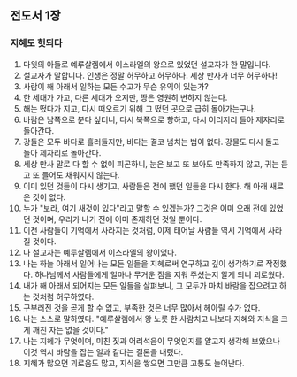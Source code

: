 ## 전도서 1장

### 지혜도 헛되다
1. 다윗의 아들로 예루살렘에서 이스라엘의 왕으로 있었던 설교자가 한 말입니다.
2. 설교자가 말합니다. 인생은 정말 허무하고 허무하다. 세상 만사가 너무 허무하다!
3. 사람이 해 아래서 일하는 모든 수고가 무슨 유익이 있는가?
4. 한 세대가 가고, 다른 세대가 오지만, 땅은 영원히 변하지 않는다.
5. 해는 떴다가 지고, 다시 떠오르기 위해 그 떴던 곳으로 급히 돌아가는구나.
6. 바람은 남쪽으로 분다 싶더니, 다시 북쪽으로 향하고, 다시 이리저리 돌아 제자리로 돌아간다.
7. 강들은 모두 바다로 흘러들지만, 바다는 결코 넘치는 법이 없다. 강물도 다시 돌고 돌아 제자리로 돌아간다.
8. 세상 만사 말로 다 할 수 없이 피곤하니, 눈은 보고 또 보아도 만족하지 않고, 귀는 듣고 또 들어도 채워지지 않는다.
9. 이미 있던 것들이 다시 생기고, 사람들은 전에 했던 일들을 다시 한다. 해 아래 새로운 것이 없다.
10. 누가 "보라, 여기 새것이 있다"라고 말할 수 있겠는가? 그것은 이미 오래 전에 있었던 것이며, 우리가 나기 전에 이미 존재하던 것일 뿐이다.
11. 이전 사람들이 기억에서 사라지는 것처럼, 이제 태어날 사람들 역시 기억에서 사라질 것이다.
12. 나 설교자는 예루살렘에서 이스라엘의 왕이었다.
13. 나는 하늘 아래서 일어나는 모든 일들을 지혜로써 연구하고 깊이 생각하기로 작정했다. 하나님께서 사람들에게 얼마나 무거운 짐을 지워 주셨는지 알게 되니 괴로웠다.
14. 내가 해 아래서 되어지는 모든 일들을 살펴보니, 그 모두가 마치 바람을 잡으려고 하는 것처럼 허무하였다.
15. 구부러진 것을 곧게 할 수 없고, 부족한 것은 너무 많아서 헤아릴 수가 없다.
16. 나는 스스로 말하였다. "예루살렘에서 왕 노릇 한 사람치고 나보다 지혜와 지식을 크게 깨친 자는 없을 것이다."
17. 나는 지혜가 무엇이며, 미친 짓과 어리석음이 무엇인지를 알고자 생각해 보았으나 이것 역시 바람을 잡는 일과 같다는 결론을 내렸다.
18. 지혜가 많으면 괴로움도 많고, 지식을 쌓으면 그만큼 고통도 늘어난다.